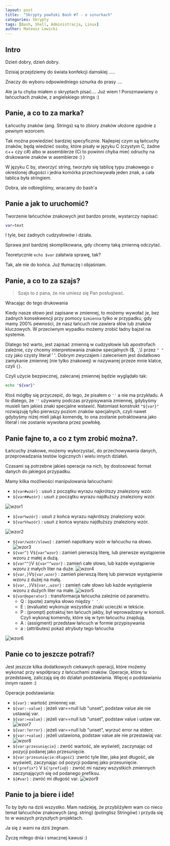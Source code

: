 ```yaml
---
layout: post
title:  "Skrypty powłoki Bash #7 - o sznurkach"
categories: Skrypty
tags: [Bash, Shell, Administracja, Linux]
author: Mateusz Lewicki
---
```

## Intro
Dzień dobry, dzień dobry.

Dzisiaj przejdziemy do świata konfekcji damskiej ..... 

Znaczy do wyboru odpowiedniego sznurka do prasy ....

Ale ja tu chyba miałem o skryptach pisać.... Już wiem ! 
Porozmawiamy o łańcuchach znaków, z angielskiego strings :) 

## Panie, a co to za marka?
Łańcuchy znaków (ang. Strings) są to zbiory znaków ułożone zgodnie z pewnym wzorcem.

Tak można powiedzieć bardziej specyficznie. Najlepiej czym są łańcuchy znaków, będą wiedzieć osoby, które pisały w języku C (czystym C, żadne c++ czy c#) albo w assemblerze (Ci to powinni chyba mieć odruchy na drukowanie znaków w asemblerze :) ) 	

W języku C by, stworzyć string, tworzyło się tablicę typu znakowego o określonej długości i jedna komórka przechowywała jeden znak, a cała tablica była stringiem.

Dobra, ale odbiegliśmy, wracamy do bash'a


## Panie a jak to uruchomić?
Tworzenie łańcuchów znakowych jest bardzo proste, wystarczy napisać:
```bash
var=text
```
I tyle, bez żadnych cudzysłowów i działa.

Sprawa jest bardziej skomplikowana, gdy chcemy taką zmienną odczytać.

Teoretycznie `echo $var` załatwia sprawę, tak?

Tak, ale nie do końca. Już tłumaczę i objaśniam.

## Panie, a co to za szajs?
> Szajs to z pana, że nie umiesz się Pan posługiwać.

Wracając do tego drukowania

Kiedy nasze słowo jest zapisane w zmiennej, to możemy wywołać je, bez żadnych konsekwencji przy pomocy `$zmienna` tylko w przypadku, gdy mamy 200% pewności, że nasz łańcuch nie zawiera słów lub znaków kluczowych. W przeciwnym wypadku możemy zrobić ładny bajzel na systemie.

Dlatego też warto, jest zapisać zmienną w cudzysłowie lub apostrofach zależnie, czy chcemy interpretowania znaków specjalnych ($, \`,\\) przez `" "` czy jako czysty literał ' '.
Dobrym zwyczajem i zaleceniem jest dodatkowo zamykanie zmiennej (nie tylko znakowej) w nazywanej przeze mnie klatce, czyli `{}`.

Czyli użycie bezpiecznej, zalecanej zmiennej będzie wyglądało tak:
```bash
echo "${var}"
```
Ktoś mógłby się przyczepić, do tego, że pisałem o `''` a nie ma przykładu. A to dlatego, że `''` używamy podczas przypisywania zmiennej, gdybyśmy musieli tam jakieś znaki specjalne wstawić. Natomiast konstrukt `"${var}"` rozwiązuję tylko pierwszy poziom znaków specjalnych, czyli nawet gdybyśmy niżej mieli jakąś komendę, to ona zostanie potraktowana jako literał i nie zostanie wywołana przez powłokę.

## Panie fajne to, a co z tym zrobić można?.	
Łańcuchy znakowe, możemy wykorzystać, do przechowywania danych, przeprowadzania testów logicznych i wielu innych działań.

Czasami są potrzebne jakieś operacje na nich, by dostosować format danych do jakiegoś przypadku.

Mamy kilka możliwości manipulowania łańcuchami:

- `${var#wzór}` : usuń z początku wyrazu najkrótszy znaleziony wzór.
- `${var##wzór}` : usuń z początku wyrazu najdłuższy znaleziony wzór.

![wzor1](/assets/images/b7/b71.png)

- `${var%wzór}` : usuń z końca wyrazu najkrótszy znaleziony wzór.
- `${var%%wzór}` : usuń z końca wyrazu najdłuższy znaleziony wzór.

![wzor2](/assets/images/b7/b72.png)

- `${var/wzór/slowo}` : zamień napotkany wzór w łańcuchu na słowo.
![wzor3](/assets/images/b7/b73.png)
- `${var^}` V`${var^wzor}` : zamień pierwszą literę, lub pierwsze wystąpienie wzoru z małej a dużą.
- `${var^^}`V `${var^^wzor}` : zamień całe słowo, lub każde wystąpienie wzoru z małych liter na duże.
![wzor4](/assets/images/b7/b74.png)
- `${var,}`V`${var,wzor}` : zamień pierwszą literę lub pierwsze wystąpienie wzoru z dużej na małą.
- `${var,,}`V`${var,,wzor}` : zamień całe słowo lub każde wystąpienie wzoru z dużych liter na małe.
![wzor5](/assets/images/b7/b75.png)
- `${var@operator}` : transformacja łańcucha zależnie od parametru.
	- Q : (quote) zamyka słowo między `' '`.
	- E : (evaluate) wykonuje wszystkie znaki ucieczki w tekście.
	- P : (prompt) potraktuj ten łańcuch jakby, był wprowadzany w konsoli. Czyli wykonaj komendy, które się w tym łańcuchu znajdują.
	- A : (assigment) przedstaw łańcuch w formie przypisywania
	- a : (attributes) pokaż atrybuty tego łańcucha 
	
![wzor6](/assets/images/b7/b76.png)

## Panie co to jeszcze potrafi?

Jest jeszcze kilka dodatkowych ciekawych operacji, które możemy wykonać przy współpracy z łańcuchami znaków.
Operacje, które tu przedstawię, zaliczają się do działań podstawiania. Więcej o podstawianiu innym razem :)

Operacje podstawiania:
- `${var}` : wartość zmiennej var.
- `${var:-value}` : jeżeli var==null lub "unset", podstaw value ale nie ustawiaj var.
- `${var:=value}` : jeżeli var==null lub "unset", podstaw value i ustaw var.
![wzor7](/assets/images/b7/b77.png)
- `${var:?error}` : jeżeli var==null lub "unset", wyrzuć error na stderr.
- `${var:+value}` : jeżeli ustawiona, podstaw value ale nie przestawiaj var.
![wzor8](/assets/images/b7/b78.png)
- `${var:przesunięcie}`  : zwróć wartość, ale wyświetl, zaczynając od pozycji podanej jako przesunięcie.
- `${var:przesunięcie:długość}` :zwróć tyle liter, jaka jest długość, ale wyświetl, zaczynając od pozycji podanej jako przesunięcie.
- `${!prefix*}` V `${!prefix@}` : zwróć mi nazwy wszystkich zmiennych zaczynających się od podanego prefiksu.
- `${#var}` : zwróć mi długość var.
![wzor9](/assets/images/b7/b79.png)

## Panie to ja biere i ide! 
To by było na dziś wszystko. Mam nadzieję, że przybliżyłem wam co nieco temat łańcuchów znakowych (ang. string) (polinglisz Stringów) i przyda się to w waszych przyszłych projektach.

Ja się z wami na dziś żegnam.

Życzę miłego dnia i smacznej kawusi :) 
